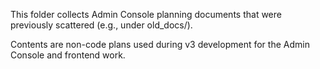 This folder collects Admin Console planning documents that were previously scattered (e.g., under old_docs/).

Contents are non-code plans used during v3 development for the Admin Console and frontend work.

